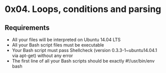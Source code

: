 # 0x04. Loops, conditions and parsing

## Requirements

* All your files will be interpreted on Ubuntu 14.04 LTS
* All your Bash script files must be executable
* Your Bash script must pass Shellcheck (version 0.3.3-1~ubuntu14.04.1 via apt-get) without any error
* The first line of all your Bash scripts should be exactly #!/usr/bin/env bash
